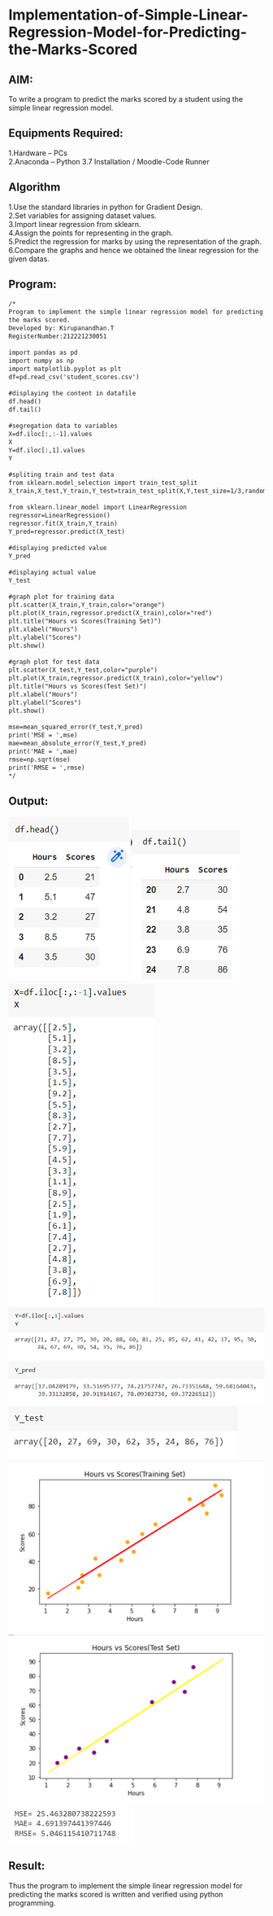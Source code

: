 # Implementation-of-Simple-Linear-Regression-Model-for-Predicting-the-Marks-Scored

## AIM:
To write a program to predict the marks scored by a student using the simple linear regression model.

## Equipments Required:
1.Hardware – PCs\
2.Anaconda – Python 3.7 Installation / Moodle-Code Runner

## Algorithm
1.Use the standard libraries in python for Gradient Design.\
2.Set variables for assigning dataset values.\
3.Import linear regression from sklearn.\
4.Assign the points for representing in the graph.\
5.Predict the regression for marks by using the representation of the graph.\
6.Compare the graphs and hence we obtained the linear regression for the given datas. 

## Program:
```
/*
Program to implement the simple linear regression model for predicting the marks scored.
Developed by: Kirupanandhan.T
RegisterNumber:212221230051

import pandas as pd
import numpy as np
import matplotlib.pyplot as plt
df=pd.read_csv('student_scores.csv')

#displaying the content in datafile
df.head()
df.tail()

#segregation data to variables
X=df.iloc[:,:-1].values
X
Y=df.iloc[:,1].values
Y

#spliting train and test data
from sklearn.model_selection import train_test_split
X_train,X_test,Y_train,Y_test=train_test_split(X,Y,test_size=1/3,random_state=0)

from sklearn.linear_model import LinearRegression
regressor=LinearRegression()
regressor.fit(X_train,Y_train)
Y_pred=regressor.predict(X_test)

#displaying predicted value
Y_pred

#displaying actual value
Y_test

#graph plot for training data
plt.scatter(X_train,Y_train,color="orange")
plt.plot(X_train,regressor.predict(X_train),color="red")
plt.title("Hours vs Scores(Training Set)")
plt.xlabel("Hours")
plt.ylabel("Scores")
plt.show()

#graph plot for test data
plt.scatter(X_test,Y_test,color="purple")
plt.plot(X_train,regressor.predict(X_train),color="yellow")
plt.title("Hours vs Scores(Test Set)")
plt.xlabel("Hours")
plt.ylabel("Scores")
plt.show()

mse=mean_squared_error(Y_test,Y_pred)
print('MSE = ',mse)
mae=mean_absolute_error(Y_test,Y_pred)
print('MAE = ',mae)
rmse=np.sqrt(mse)
print('RMSE = ',rmse)
*/
```

## Output:
![simple linear regression model for predicting the marks scored](1.png)
![simple linear regression model for predicting the marks scored](2.png)
![simple linear regression model for predicting the marks scored](3.png)
![simple linear regression model for predicting the marks scored](4.png)
![simple linear regression model for predicting the marks scored](5.png)
![simple linear regression model for predicting the marks scored](6.png)
![simple linear regression model for predicting the marks scored](7.png)
![simple linear regression model for predicting the marks scored](8.png)
![simple linear regression model for predicting the marks scored](9.png)
## Result:
Thus the program to implement the simple linear regression model for predicting the marks scored is written and verified using python programming.
